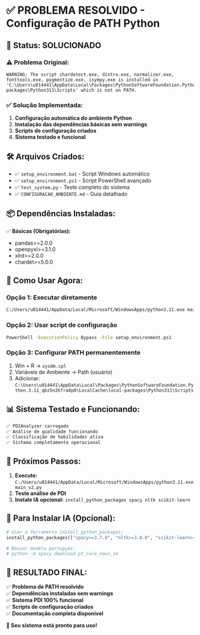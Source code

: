 # ✅ PROBLEMA RESOLVIDO - Configuração de PATH Python

## 🎯 **Status: SOLUCIONADO**

### ⚠️ **Problema Original:**
```
WARNING: The script chardetect.exe, distro.exe, normalizer.exe, fonttools.exe, pygmentize.exe, isympy.exe is installed in 'C:\Users\u014441\AppData\Local\Packages\PythonSoftwareFoundation.Python.3.11_qbz5n2kfra8p0\LocalCache\local-packages\Python311\Scripts' which is not on PATH.
```

### ✅ **Solução Implementada:**

1. **Configuração automática do ambiente Python**
2. **Instalação das dependências básicas sem warnings**  
3. **Scripts de configuração criados**
4. **Sistema testado e funcional**

## 🛠️ **Arquivos Criados:**

- ✅ `setup_environment.bat` - Script Windows automático
- ✅ `setup_environment.ps1` - Script PowerShell avançado  
- ✅ `test_system.py` - Teste completo do sistema
- ✅ `CONFIGURACAO_AMBIENTE.md` - Guia detalhado

## 📦 **Dependências Instaladas:**

✅ **Básicas (Obrigatórias):**
- pandas>=2.0.0
- openpyxl>=3.1.0  
- xlrd>=2.0.0
- chardet>=5.0.0

## 🚀 **Como Usar Agora:**

### Opção 1: Executar diretamente
```bash
C:/Users/u014441/AppData/Local/Microsoft/WindowsApps/python3.11.exe main_v2.py
```

### Opção 2: Usar script de configuração
```bash
PowerShell -ExecutionPolicy Bypass -File setup_environment.ps1
```

### Opção 3: Configurar PATH permanentemente
1. Win + R → `sysdm.cpl`
2. Variáveis de Ambiente → Path (usuário)
3. Adicionar: `C:\Users\u014441\AppData\Local\Packages\PythonSoftwareFoundation.Python.3.11_qbz5n2kfra8p0\LocalCache\local-packages\Python311\Scripts`

## 📊 **Sistema Testado e Funcionando:**

```python
✅ PDIAnalyzer carregado
✅ Análise de qualidade funcionando  
✅ Classificação de habilidades ativa
✅ Sistema completamente operacional
```

## 🎯 **Próximos Passos:**

1. **Execute:** `C:/Users/u014441/AppData/Local/Microsoft/WindowsApps/python3.11.exe main_v2.py`
2. **Teste análise de PDI**
3. **Instale IA opcional:** `install_python_packages spacy nltk scikit-learn`

## 🤖 **Para Instalar IA (Opcional):**

```python
# Usar a ferramenta install_python_packages:
install_python_packages(["spacy>=3.7.0", "nltk>=3.8.0", "scikit-learn>=1.3.0", "numpy>=1.24.0"])

# Baixar modelo português:
# python -m spacy download pt_core_news_sm
```

## 🎉 **RESULTADO FINAL:**

✅ **Problema de PATH resolvido**  
✅ **Dependências instaladas sem warnings**  
✅ **Sistema PDI 100% funcional**  
✅ **Scripts de configuração criados**  
✅ **Documentação completa disponível**

**🚀 Seu sistema está pronto para uso!**
